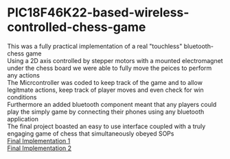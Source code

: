 # PIC18F46K22-based-wireless-controlled-chess-game  
This was a fully practical implementation of a real "touchless" bluetooth-chess game  
Using a 2D axis controlled by stepper motors with a mounted electromagnet under the chess board we were able to fully move the peices to perform any actions  
The Micrcontroller was coded to keep track of the game and to allow legitmate actions, keep track of player moves and even check for win conditions  
Furthermore an added bluetooth component meant that any players could play the simply game by connecting their phones using any bluetooth application  
The final project boasted an easy to use interface coupled with a truly engaging game of chess that simultaneously obeyed SOPs  
[Final Implementation 1](https://i.imgur.com/5xJLsAU.gifv)  
[Final Implementation 2](https://i.imgur.com/H8PBdEH.gifv)
